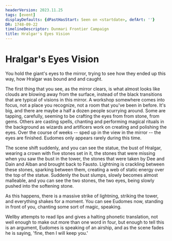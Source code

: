 ```yaml
---
headerVersion: 2023.11.25
tags: [event]
displayDefaults: {dPastHasStart: Seen on <startdate>, defArt: ''}
DR: 1748-09-22
timelineDescriptor: Dunmari Frontier Campaign
title: Hralgar's Eyes Vision
---
```

# Hralgar's Eyes Vision

You hold the giant's eyes to the mirror, trying to see how they ended up this way, how Hralgar was bound and and caught.

The first thing that you see, as the mirror clears, is what almost looks like clouds are blowing away from the surface, instead of the black transitions that are typical of visions in this mirror. A workshop somewhere comes into focus, not a place you recognize, not a room that you've been in before. It's big, and there are 
maybe a half a dozen people scurrying around. Some are tapping, carefully, seeming to be crafting the eyes from from stone, from gems. Others are casting spells, chanting and performing magical rituals in the background as wizards and artificers work on creating and polishing the eyes. Over the course of weeks -- sped up in the view in the mirror -- the eyes are finished. Eudomes only appears rarely during this time. 

The scene shift suddenly, and you can see the statue, the bust of Hralgar, wearing a crown with five stones set in it, the stones that were missing when you saw the bust in the tower, the stones that were taken by Dee and Dain and Alban and brought back to Fausto. Lightning is crackling between these stones, sparking between them, creating a web of static energy over the top of the statue. Suddenly the bust slumps, slowly becomes almost malleable, and you can see the two stones, the two eyes, being slowly pushed into the softening stone. 

As this happens, there is a massive strike of lightning, striking the tower, and everything shakes for a moment. You can see Eudomes now, standing in front of you, chanting some sort of magic, speaking. 

Wellby attempts to read lips and gives a halting phonetic translation, not well enough to make out more than one word in four, but enough to tell this is an argument, Eudomes is speaking of an airship, and as the scene fades he is saying, 'fine, then I will keep you.'


